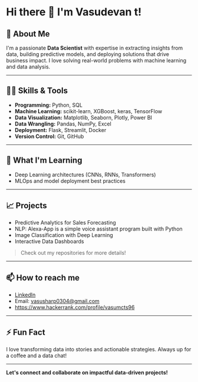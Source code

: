 
# Hi there 👋 I'm Vasudevan t!

## 🚀 About Me

I'm a passionate **Data Scientist** with expertise in extracting insights from data, building predictive models, and deploying solutions that drive business impact. I love solving real-world problems with machine learning and data analysis.

---

## 🧑‍💻 Skills & Tools

- **Programming:** Python, SQL
- **Machine Learning:** scikit-learn, XGBoost, keras, TensorFlow
- **Data Visualization:** Matplotlib, Seaborn, Plotly, Power BI
- **Data Wrangling:** Pandas, NumPy, Excel
- **Deployment:** Flask, Streamlit, Docker
- **Version Control:** Git, GitHub

---

## 🌱 What I'm Learning

- Deep Learning architectures (CNNs, RNNs, Transformers)
- MLOps and model deployment best practices

---

## 📈 Projects

- Predictive Analytics for Sales Forecasting
- NLP: Alexa-App is a simple voice assistant program built with Python
- Image Classification with Deep Learning
- Interactive Data Dashboards

> Check out my repositories for more details!

---

## 📫 How to reach me

- [LinkedIn](https://www.linkedin.com/in/vasudevanthulasiraman/)
- Email: vasusharp0304@gmail.com
- https://www.hackerrank.com/profile/vasumcts96

---

## ⚡ Fun Fact

I love transforming data into stories and actionable strategies. Always up for a coffee and a data chat!

---

**Let's connect and collaborate on impactful data-driven projects!**
